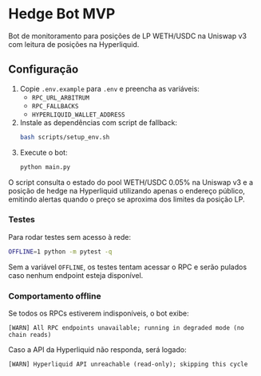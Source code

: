 # Hedge Bot MVP

Bot de monitoramento para posições de LP WETH/USDC na Uniswap v3 com leitura de posições na Hyperliquid.

## Configuração

1. Copie `.env.example` para `.env` e preencha as variáveis:
   - `RPC_URL_ARBITRUM`
   - `RPC_FALLBACKS`
   - `HYPERLIQUID_WALLET_ADDRESS`
2. Instale as dependências com script de fallback:
   ```bash
   bash scripts/setup_env.sh
   ```
3. Execute o bot:
   ```bash
   python main.py
   ```

O script consulta o estado do pool WETH/USDC 0.05% na Uniswap v3 e a posição de hedge na Hyperliquid
utilizando apenas o endereço público, emitindo alertas quando o preço se aproxima dos limites da posição LP.

### Testes

Para rodar testes sem acesso à rede:

```bash
OFFLINE=1 python -m pytest -q
```

Sem a variável `OFFLINE`, os testes tentam acessar o RPC e serão pulados caso nenhum endpoint esteja disponível.

### Comportamento offline

Se todos os RPCs estiverem indisponíveis, o bot exibe:

```
[WARN] All RPC endpoints unavailable; running in degraded mode (no chain reads)
```

Caso a API da Hyperliquid não responda, será logado:

```
[WARN] Hyperliquid API unreachable (read-only); skipping this cycle
```

